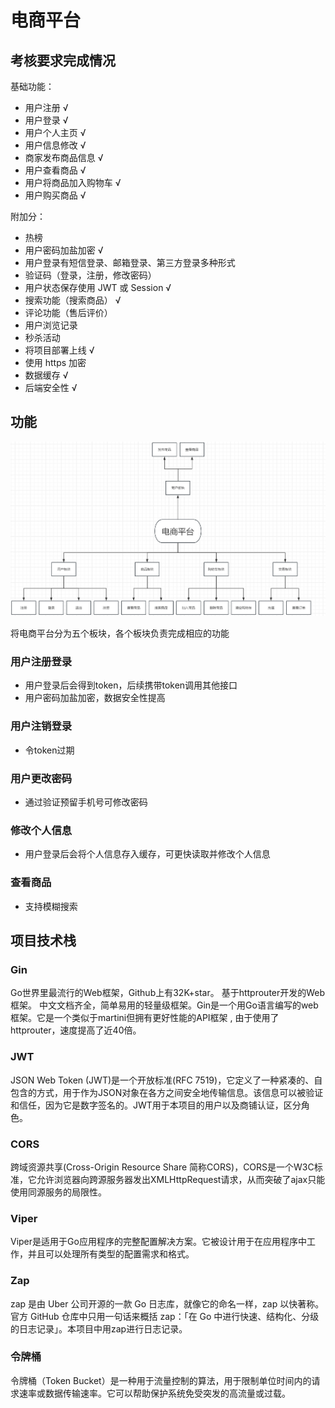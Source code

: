 # 电商平台

## 考核要求完成情况

基础功能：

- 用户注册 √
- 用户登录 √
- 用户个人主页 √
- 用户信息修改 √
- 商家发布商品信息 √
- 用户查看商品 √
- 用户将商品加入购物车 √
- 用户购买商品 √

附加分：

- 热榜
- 用户密码加盐加密 √
- 用户登录有短信登录、邮箱登录、第三方登录多种形式
- 验证码（登录，注册，修改密码）
- 用户状态保存使用 JWT 或 Session √
- 搜索功能（搜索商品） √
- 评论功能（售后评价）
- 用户浏览记录
- 秒杀活动
- 将项目部署上线 √
- 使用 https 加密 
- 数据缓存 √
- 后端安全性 √



## 功能

![image](https://github.com/KeiichiKasai/2024Winter/blob/master/Pasted%20image%2020240203204727.png)

将电商平台分为五个板块，各个板块负责完成相应的功能

### 用户注册登录

- 用户登录后会得到token，后续携带token调用其他接口
- 用户密码加盐加密，数据安全性提高

### 用户注销登录

- 令token过期

### 用户更改密码

- 通过验证预留手机号可修改密码

### 修改个人信息

- 用户登录后会将个人信息存入缓存，可更快读取并修改个人信息

### 查看商品

- 支持模糊搜索


## 项目技术栈

### Gin

Go世界里最流行的Web框架，Github上有32K+star。 基于httprouter开发的Web框架。 中文文档齐全，简单易用的轻量级框架。Gin是一个用Go语言编写的web框架。它是一个类似于martini但拥有更好性能的API框架 , 由于使用了httprouter，速度提高了近40倍。

### JWT

JSON Web Token (JWT)是一个开放标准(RFC 7519)，它定义了一种紧凑的、自包含的方式，用于作为JSON对象在各方之间安全地传输信息。该信息可以被验证和信任，因为它是数字签名的。JWT用于本项目的用户以及商铺认证，区分角色。

### CORS

跨域资源共享(Cross-Origin Resource Share 简称CORS)，CORS是一个W3C标准，它允许浏览器向跨源服务器发出XMLHttpRequest请求，从而突破了ajax只能使用同源服务的局限性。

### Viper

Viper是适用于Go应用程序的完整配置解决方案。它被设计用于在应用程序中工作，并且可以处理所有类型的配置需求和格式。

### Zap

zap 是由 Uber 公司开源的一款 Go 日志库，就像它的命名一样，zap 以快著称。官方 GitHub 仓库中只用一句话来概括 zap：「在 Go 中进行快速、结构化、分级的日志记录」。本项目中用zap进行日志记录。

### 令牌桶

令牌桶（Token Bucket）是一种用于流量控制的算法，用于限制单位时间内的请求速率或数据传输速率。它可以帮助保护系统免受突发的高流量或过载。
